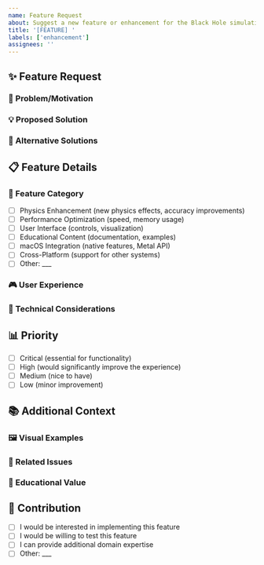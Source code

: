 ```yaml
---
name: Feature Request
about: Suggest a new feature or enhancement for the Black Hole simulation
title: '[FEATURE] '
labels: ['enhancement']
assignees: ''
---
```


## ✨ Feature Request

### 🎯 Problem/Motivation
<!-- Is your feature request related to a problem? Please describe. -->

### 💡 Proposed Solution
<!-- Describe the solution you'd like -->

### 🔄 Alternative Solutions
<!-- Describe any alternative solutions or features you've considered -->

## 📋 Feature Details

### 🌟 Feature Category
- [ ] Physics Enhancement (new physics effects, accuracy improvements)
- [ ] Performance Optimization (speed, memory usage)
- [ ] User Interface (controls, visualization)
- [ ] Educational Content (documentation, examples)
- [ ] macOS Integration (native features, Metal API)
- [ ] Cross-Platform (support for other systems)
- [ ] Other: ___

### 🎮 User Experience
<!-- How would this feature improve the user experience? -->

### 🔧 Technical Considerations
<!-- Any technical aspects to consider? -->

## 📊 Priority
- [ ] Critical (essential for functionality)
- [ ] High (would significantly improve the experience)
- [ ] Medium (nice to have)
- [ ] Low (minor improvement)

## 📚 Additional Context
<!-- Add any other context, mockups, or examples about the feature request -->

### 🖼️ Visual Examples
<!-- If applicable, add screenshots, diagrams, or mockups -->

### 🔗 Related Issues
<!-- Link to any related issues or discussions -->

### 📖 Educational Value
<!-- How would this feature help with physics education? -->

## 🤝 Contribution
- [ ] I would be interested in implementing this feature
- [ ] I would be willing to test this feature
- [ ] I can provide additional domain expertise
- [ ] Other: ___
